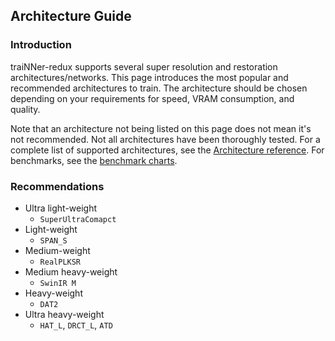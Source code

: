 ## Architecture Guide

### Introduction
traiNNer-redux supports several super resolution and restoration architectures/networks. This page introduces the most popular and recommended architectures to train. The architecture should be chosen depending on your requirements for speed, VRAM consumption, and quality.

Note that an architecture not being listed on this page does not mean it's not recommended. Not all architectures have been thoroughly tested. For a complete list of supported architectures, see the [Architecture reference](/arch_reference.html). For benchmarks, see the [benchmark charts](/benchmark_charts.html).

### Recommendations
- Ultra light-weight
   - `SuperUltraComapct`
- Light-weight
   - `SPAN_S`
- Medium-weight
   - `RealPLKSR`
- Medium heavy-weight
   - `SwinIR M`
- Heavy-weight
   - `DAT2`
- Ultra heavy-weight
   - `HAT_L`, `DRCT_L`, `ATD`
